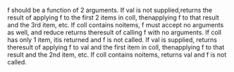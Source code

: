 f should be a function of 2 arguments. If val is not supplied,returns the result of applying f to the first 2 items in coll, thenapplying f to that result and the 3rd item, etc. If coll contains noitems, f must accept no arguments as well, and reduce returns theresult of calling f with no arguments.  If coll has only 1 item, itis returned and f is not called.  If val is supplied, returns theresult of applying f to val and the first item in coll, thenapplying f to that result and the 2nd item, etc. If coll contains noitems, returns val and f is not called.